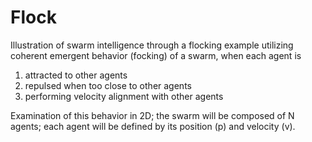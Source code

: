 # Flock


Illustration of swarm intelligence through a flocking example utilizing coherent emergent behavior (focking) of a swarm, when each agent is 
1. attracted to other agents
2. repulsed when too close to other agents
3. performing velocity alignment with other agents 

Examination of this behavior in 2D; the swarm will be composed of N agents; each agent will be defined by its position (p) and velocity (v).
